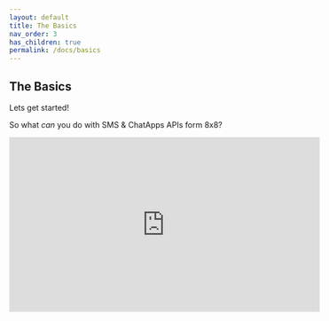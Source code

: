 ```yaml
---
layout: default
title: The Basics
nav_order: 3
has_children: true
permalink: /docs/basics
---
```


## The Basics

Lets get started!

So what _can_ you do with SMS & ChatApps APIs form 8x8?

<iframe width="560" height="315" src="https://www.youtube.com/embed/Q_GzmeRnNoc" title="YouTube video player" frameborder="0" allow="accelerometer; autoplay; clipboard-write; encrypted-media; gyroscope; picture-in-picture" allowfullscreen></iframe>
